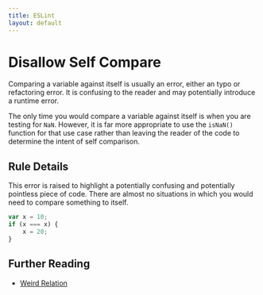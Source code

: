 ```yaml
---
title: ESLint
layout: default
---
```

# Disallow Self Compare

Comparing a variable against itself is usually an error, either an typo or refactoring error. It is confusing to the reader and may potentially introduce a runtime error.

The only time you would compare a variable against itself is when you are testing for `NaN`. However, it is far more appropriate to use the `isNaN()` function for that use case rather than leaving the reader of the code to determine the intent of self comparison.

## Rule Details

This error is raised to highlight a potentially confusing and potentially pointless piece of code. There are almost no situations in which you would need to compare something to itself.

```js
var x = 10;
if (x === x) {
    x = 20;
}
```

## Further Reading

* [Weird Relation](http://jslinterrors.com/weird-relation/)
